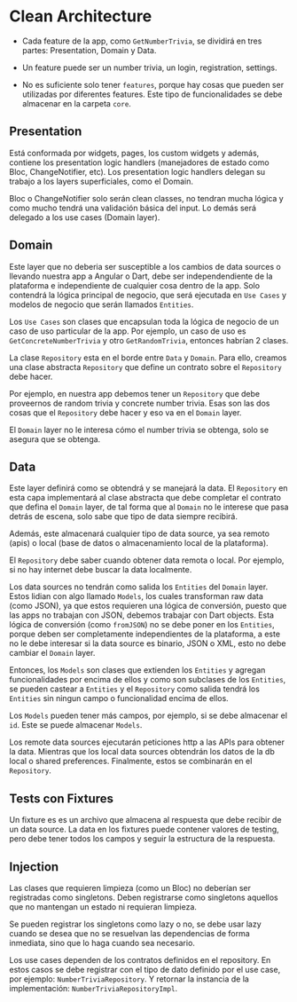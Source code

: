 # Clean Architecture

-   Cada feature de la app, como `GetNumberTrivia`, se dividirá en tres partes: Presentation, Domain y Data.

-   Un feature puede ser un number trivia, un login, registration, settings.

-   No es suficiente solo tener `features`, porque hay cosas que pueden ser utilizadas por diferentes features. Este tipo de funcionalidades se debe almacenar en la carpeta `core`.

## Presentation

Está conformada por widgets, pages, los custom widgets y además, contiene los presentation logic handlers (manejadores de estado como Bloc, ChangeNotifier, etc). Los presentation logic handlers delegan su trabajo a los layers superficiales, como el Domain.

Bloc o ChangeNotifier solo serán clean classes, no tendran mucha lógica y como mucho tendrá una validación básica del input. Lo demás será delegado a los use cases (Domain layer).

## Domain

Este layer que no deberia ser susceptible a los cambios de data sources o llevando nuestra app a Angular o Dart, debe ser independendiente de la plataforma e independiente de cualquier cosa dentro de la app. Solo contendrá la lógica principal de negocio, que será ejecutada en `Use Cases` y modelos de negocio que serán llamados `Entities`.

Los `Use Cases` son clases que encapsulan toda la lógica de negocio de un caso de uso particular de la app. Por ejemplo, un caso de uso es `GetConcreteNumberTrivia` y otro `GetRandomTrivia`, entonces habrían 2 clases.

La clase `Repository` esta en el borde entre `Data` y `Domain`. Para ello, creamos una clase abstracta `Repository` que define un contrato sobre el `Repository` debe hacer.

Por ejemplo, en nuestra app debemos tener un `Repository` que debe proveernos de random trivia y concrete number trivia. Esas son las dos cosas que el `Repository` debe hacer y eso va en el `Domain` layer.

El `Domain` layer no le interesa cómo el number trivia se obtenga, solo se asegura que se obtenga.

## Data

Este layer definirá como se obtendrá y se manejará la data. El `Repository` en esta capa implementará al clase abstracta que debe completar el contrato que defina el `Domain` layer, de tal forma que al `Domain` no le interese que pasa detrás de escena, solo sabe que tipo de data siempre recibirá.

Además, este almacenará cualquier tipo de data source, ya sea remoto (apis) o local (base de datos o almacenamiento local de la plataforma).

El `Repository` debe saber cuando obtener data remota o local. Por ejemplo, si no hay internet debe buscar la data localmente.

Los data sources no tendrán como salida los `Entities` del `Domain` layer. Estos lidian con algo llamado `Models`, los cuales transforman raw data (como JSON), ya que estos requieren una lógica de conversión, puesto que las apps no trabajan con JSON, debemos trabajar con Dart objects. Esta lógica de conversión (como `fromJSON`) no se debe poner en los `Entities`, porque deben ser completamente independientes de la plataforma, a este no le debe interesar si la data source es binario, JSON o XML, esto no debe cambiar el `Domain` layer.

Entonces, los `Models` son clases que extienden los `Entities` y agregan funcionalidades por encima de ellos y como son subclases de los `Entities`, se pueden castear a `Entities` y el `Repository` como salida tendrá los `Entities` sin ningun campo o funcionalidad encima de ellos.

Los `Models` pueden tener más campos, por ejemplo, si se debe almacenar el `id`. Este se puede almacenar `Models`.

Los remote data sources ejecutarán peticiones http a las APIs para obtener la data. Mientras que los local data sources obtendrán los datos de la db local o shared preferences. Finalmente, estos se combinarán en el `Repository`.

## Tests con Fixtures

Un fixture es es un archivo que almacena al respuesta que debe recibir de un data source. La data en los fixtures puede contener valores de testing, pero debe tener todos los campos y seguir la estructura de la respuesta.

## Injection

Las clases que requieren limpieza (como un Bloc) no deberían ser registradas como singletons. Deben registrarse como singletons aquellos que no mantengan un estado ni requieran limpieza.

Se pueden registrar los singletons como lazy o no, se debe usar lazy cuando se desea que no se resuelvan las dependencias de forma inmediata, sino que lo haga cuando sea necesario.

Los use cases dependen de los contratos definidos en el repository. En estos casos se debe registrar con el tipo de dato definido por el use case, por ejemplo: `NumberTriviaRepository`. Y retornar la instancia de la implementación: `NumberTriviaRepositoryImpl`.
